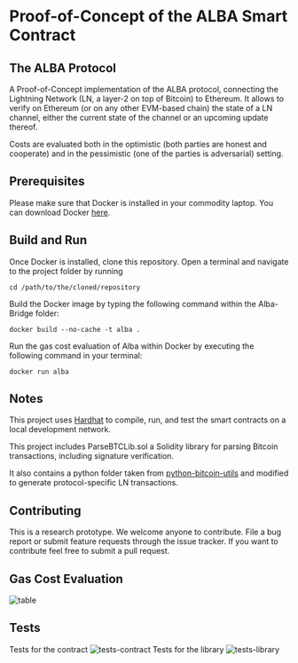 # Proof-of-Concept of the ALBA Smart Contract

## The ALBA Protocol
A Proof-of-Concept implementation of the ALBA protocol, connecting the Lightning Network (LN, a layer-2 on top of Bitcoin) to Ethereum. It allows to verify on Ethereum (or on any other EVM-based chain) the state of a LN channel, either the current state of the channel or an upcoming update thereof.

Costs are evaluated both in the optimistic (both parties are honest and cooperate) and in the pessimistic (one of the parties is adversarial) setting.  

## Prerequisites

Please make sure that Docker is installed in your commodity laptop. You can download Docker [here](https://docs.docker.com/engine/install/).

## Build and Run

Once Docker is installed, clone this repository. Open a terminal and navigate to the project folder by running 

``` cd /path/to/the/cloned/repository ```

Build the Docker image by typing the following command within the Alba-Bridge folder:

``` docker build --no-cache -t alba . ```

Run the gas cost evaluation of Alba within Docker by executing the following command in your terminal:

``` docker run alba ```

## Notes
This project uses [Hardhat](https://hardhat.org/hardhat-runner/docs/getting-started) to compile, run, and test the smart contracts on a local development network. 

This project includes ParseBTCLib.sol a Solidity library for parsing Bitcoin transactions, including signature verification.

It also contains a python folder taken from [python-bitcoin-utils](https://github.com/karask/python-bitcoin-utils) and modified to generate protocol-specific LN transactions.

## Contributing
This is a research prototype. We welcome anyone to contribute. File a bug report or submit feature requests through the issue tracker. If you want to contribute feel free to submit a pull request.

## Gas Cost Evaluation 
![table](./images/gascost.png)

## Tests 
Tests for the contract
![tests-contract](./images/alba-tests.png)
Tests for the library
![tests-library](./images/tests-library.png)

